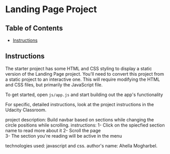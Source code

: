 # Landing Page Project

## Table of Contents

* [Instructions](#instructions)

## Instructions

The starter project has some HTML and CSS styling to display a static version of the Landing Page project. You'll need to convert this project from a static project to an interactive one. This will require modifying the HTML and CSS files, but primarily the JavaScript file.

To get started, open `js/app.js` and start building out the app's functionality

For specific, detailed instructions, look at the project instructions in the Udacity Classroom.

 project description: Build navbar based on sections while changing the circle positions while scrolling.
 instructions:
 1- Click on the spiecfied section name to read more about it 
 2- Scroll the page  
 3- The section you're reading will be active in the menu

 technologies used: javascript and css.
 author's name: Ahella Mogharbel.



 

